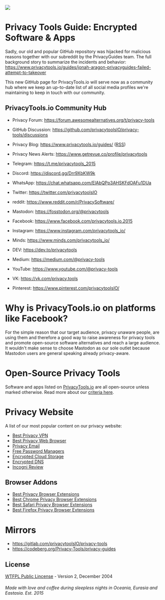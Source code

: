![](https://www.privacytools.io/img/logo.svg)

# Privacy Tools Guide: Encrypted Software & Apps

Sadly, our old and popular GitHub repository was hijacked for malicious reasons together with our subreddit by the PrivacyGuides team. The full background story to summarize the incidents and behavior: https://www.privacytools.io/guides/jonah-aragon-privacyguides-failed-attempt-to-takeover

This new GitHub page for PrivacyTools.io will serve now as a community hub where we keep an up-to-date list of all social media profiles we're maintaining to keep in touch with our community.

## PrivacyTools.io Community Hub

- Privacy Forum: https://forum.awesomealternatives.org/t/privacy-tools
- GitHub Discussion: https://github.com/privacytoolsIO/privacy-tools/discussions
- Privacy Blog: https://www.privacytools.io/guides/ ([RSS](https://www.privacytools.io/guides/rss.xml))
- Privacy News Alerts: https://www.getrevue.co/profile/privacytools

- Telegram: https://t.me/privacytools_2015
- Discord: https://discord.gg/Drr9XbKW9k
- WhatsApp: https://chat.whatsapp.com/ElAbQPp3AHSKFdOAFu1DUa

- Twitter: https://twitter.com/privacytoolsIO
- reddit: https://www.reddit.com/r/PrivacySoftware/
- Mastodon: https://fosstodon.org/@privacytools
- Facebook: https://www.facebook.com/privacytools.io.2015
- Instagram: https://www.instagram.com/privacytools_io/
- Minds: https://www.minds.com/privacytools_io/
- DEV: https://dev.to/privacytools
- Medium: https://medium.com/@privacy-tools
- YouTube: https://www.youtube.com/@privacy-tools
- VK: https://vk.com/privacy.tools
- Pinterest: https://www.pinterest.com/privacytoolsIO/

# Why is PrivacyTools.io on platforms like Facebook?

For the simple reason that our target audience, privacy unaware people, are using them and therefore a good way to raise awareness for privacy tools and promote open-source software alternatives and reach a large audience. It wouldn't make sense to choose Mastodon as our sole outlet because Mastodon users are general speaking already privacy-aware.

# Open-Source Privacy Tools
Software and apps listed on [PrivacyTools.io](https://www.privacytools.io/) are all open-source unless marked otherwise. Read more about our [criteria here](https://www.privacytools.io/#criteria).

# Privacy Website
A list of our most popular content on our privacy website:

- [Best Privacy VPN](https://www.privacytools.io/privacy-vpn)
- [Best Privacy Web Browser](https://www.privacytools.io/private-browser)
- [Privacy Email](https://www.privacytools.io/privacy-email)
- [Free Password Managers](https://www.privacytools.io/secure-password-manager)
- [Encrypted Cloud Storage](https://www.privacytools.io/encrypted-cloud-storage)
- [Encrypted DNS](https://www.privacytools.io/encrypted-dns-resolver)
- [Incogni Review](https://www.privacytools.io/incogni-review)

## Browser Addons
- [Best Privacy Browser Extensions](https://www.privacytools.io/privacy-browser-addons/)
- [Best Chrome Privacy Browser Extensions](https://www.privacytools.io/chrome-privacy-extensions/)
- [Best Safari Privacy Browser Extensions](https://www.privacytools.io/safari-privacy-extensions/)
- [Best Firefox Privacy Browser Extensions](https://www.privacytools.io/firefox-privacy-extensions/)

# Mirrors
- https://gitlab.com/privacytoolsIO/privacy-tools
- https://codeberg.org/Privacy-Tools/privacy-guides

## License
[WTFPL Public Lincense](https://www.privacytools.io/WTFPLV2.txt) - Version 2, December 2004

###### Made with love and coffee during sleepless nights in Oceania, Eurasia and Eastasia. Est. 2015
